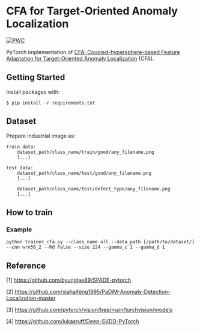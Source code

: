 # CFA for Target-Oriented Anomaly Localization

[![PWC](https://img.shields.io/endpoint.svg?url=https://paperswithcode.com/badge/cfa-coupled-hypersphere-based-feature/anomaly-detection-on-mvtec-ad)](https://paperswithcode.com/sota/anomaly-detection-on-mvtec-ad?p=cfa-coupled-hypersphere-based-feature)

PyTorch implementation of [CFA: Coupled-hypersphere-based Feature Adaptation for Target-Oriented Anomaly Localization](https://arxiv.org/abs/2206.04325) (CFA).

## Getting Started

Install packages with:

```
$ pip install -r requirements.txt
```

## Dataset 

Prepare industrial image as:

``` 
train data:
    dataset_path/class_name/train/good/any_filename.png
    [...]

test data:
    dataset_path/class_name/test/good/any_filename.png
    [...]

    dataset_path/class_name/test/defect_type/any_filename.png
    [...]
``` 

## How to train

### Example
```
python trainer_cfa.py --class_name all --data_path [/path/to/dataset/] --cnn wrn50_2 --Rd False --size 224 --gamma_c 1 --gamma_d 1
```

## Reference
[1] https://github.com/byungjae89/SPADE-pytorch

[2] https://github.com/xiahaifeng1995/PaDiM-Anomaly-Detection-Localization-master

[3] https://github.com/pytorch/vision/tree/main/torchvision/models

[4] https://github.com/lukasruff/Deep-SVDD-PyTorch
